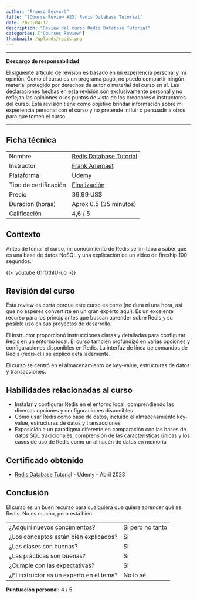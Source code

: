 ```yaml
---
author: "Franco Becvort"
title: "[Course Review #23] Redis Database Tutorial"
date: 2023-04-12
description: "Review del curso Redis Database Tutorial"
categories: ["Courses Review"]
thumbnail: /uploads/redis.png
---
```


---

**Descargo de responsabilidad**

El siguiente artículo de revisión es basado en mi experiencia personal y mi opinión. Como el curso es un programa pago, no puedo compartir ningún material protegido por derechos de autor o material del curso en sí. Las declaraciones hechas en esta revisión son exclusivamente personal y no reflejan las opiniones o los puntos de vista de los creadores o instructores del curso. Esta revisión tiene como objetivo brindar información sobre mi experiencia personal con el curso y no pretende influir o persuadir a otros para que tomen el curso.

---

## Ficha técnica

|                       |                                                                                                                                                                                                                    |
| --------------------- | ------------------------------------------------------------------------------------------------------------------------------------------------------------------------------------------------------------------ |
| Nombre                | [Redis Database Tutorial](https://www.udemy.com/course/redis-database-tutorial/)                                                                                                                                   |
| Instructor            | [Frank Anemaet](https://www.udemy.com/user/frank-anemaet/)                                                                                                                                                         |
| Plataforma            | [Udemy](https://www.udemy.com/)                                                                                                                                                                                    |
| Tipo de certificación | [Finalización](https://support.udemy.com/hc/es/sections/360011037194-Certificados-de-finalizaci%C3%B3n#:~:text=Los%20certificados%20de%20finalizaci%C3%B3n%20sirven,certificados%20no%20tienen%20validez%20legal.) |
| Precio                | 39,99 US$                                                                                                                                                                                                          |
| Duración \(horas\)    | Aprox 0.5 (35 minutos)                                                                                                                                                                                             |
| Calificación          | 4,6 / 5                                                                                                                                                                                                            |

## Contexto

Antes de tomar el curso, mi conocimiento de Redis se limitaba a saber que es una base de datos NoSQL y una explicación de un video de fireship 100 segundos.

{{< youtube G1rOthIU-uo >}}

## Revisión del curso

Esta review es corta porque este curso es corto \(no dura ni una hora, así que no esperes convertirte en un gran experto aquí\). Es un excelente recurso para los principiantes que buscan aprender sobre Redis y su posible uso en sus proyectos de desarrollo.

El instructor proporcionó instrucciones claras y detalladas para configurar Redis en un entorno local. El curso también profundizó en varias opciones y configuraciones disponibles en Redis. La interfaz de línea de comandos de Redis (redis-cli) se explicó detalladamente.

El curso se centró en el almacenamiento de key-value, estructuras de datos y transacciones.

## Habilidades relacionadas al curso

- Instalar y configurar Redis en el entorno local, comprendiendo las diversas opciones y configuraciones disponibles
- Cómo usar Redis como base de datos, incluido el almacenamiento key-value, estructuras de datos y transacciones
- Exposición a un paradigma diferente en comparación con las bases de datos SQL tradicionales, comprensión de las características únicas y los casos de uso de Redis como un almacén de datos en memoria

## Certificado obtenido

- [Redis Database Tutorial](https://udemy-certificate.s3.amazonaws.com/pdf/UC-aff11d25-86bc-4ff4-99b6-d236a6bb7f4a.pdf) - Udemy - Abril 2023

## Conclusión

El curso es un buen recurso para cualquiera que quiera aprender qué es Redis. No es mucho, pero está bien.

|                                          |                  |
| ---------------------------------------- | ---------------- |
| ¿Adquirí nuevos concimientos?            | Si pero no tanto |
| ¿Los conceptos están bien explicados?    | Si               |
| ¿Las clases son buenas?                  | Si               |
| ¿Las prácticas son buenas?               | Si               |
| ¿Cumple con las expectativas?            | Si               |
| ¿El instructor es un experto en el tema? | No lo sé         |

**Puntuación personal:** 4 / 5
